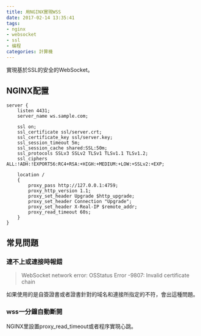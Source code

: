 ```yaml
---
title: 用NGINX實現WSS
date: 2017-02-14 13:35:41
tags:
- nginx
- websocket
- ssl
- 编程
categories: 計算機
---
```


實現基於SSL的安全的WebSocket。

## NGINX配置

```
server {
    listen 4431;
    server_name ws.sample.com;

    ssl on;
    ssl_certificate ssl/server.crt;
    ssl_certificate_key ssl/server.key;
    ssl_session_timeout 5m;
    ssl_session_cache shared:SSL:50m;
    ssl_protocols SSLv3 SSLv2 TLSv1 TLSv1.1 TLSv1.2;
    ssl_ciphers ALL:!ADH:!EXPORT56:RC4+RSA:+HIGH:+MEDIUM:+LOW:+SSLv2:+EXP;

    location /
    {
        proxy_pass http://127.0.0.1:4759;
        proxy_http_version 1.1;
        proxy_set_header Upgrade $http_upgrade;
        proxy_set_header Connection "Upgrade";
        proxy_set_header X-Real-IP $remote_addr;
        proxy_read_timeout 60s;
    }
}
```

## 常見問題

### 連不上或連接時報錯

> WebSocket network error: OSStatus Error -9807: Invalid certificate chain

如果使用的是自簽證書或者證書針對的域名和連接所指定的不符，會出這種問題。

### wss一分鐘自動斷開

NGINX里設置proxy_read_timeout或者程序實現心跳。
